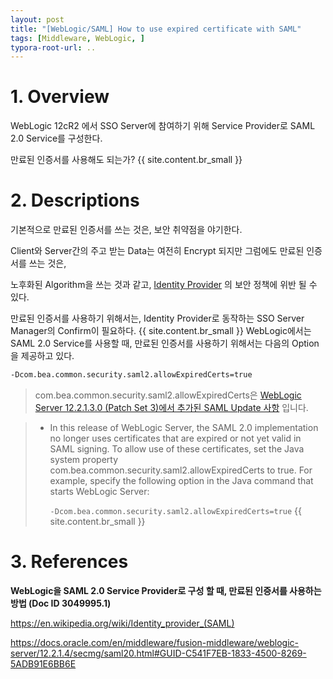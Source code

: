 ```yaml
---
layout: post
title: "[WebLogic/SAML] How to use expired certificate with SAML"
tags: [Middleware, WebLogic, ]
typora-root-url: ..
---
```


# 1. Overview

WebLogic 12cR2 에서 SSO Server에 참여하기 위해 Service Provider로 SAML 2.0 Service를 구성한다.

만료된 인증서를 사용해도 되는가?
{{ site.content.br_small }}

# 2. Descriptions

기본적으로 만료된 인증서를 쓰는 것은, 보안 취약점을 야기한다.

Client와 Server간의 주고 받는 Data는 여전히 Encrypt 되지만 그럼에도 만료된 인증서를 쓰는 것은,

노후화된 Algorithm을 쓰는 것과 같고, [Identity Provider](https://en.wikipedia.org/wiki/Identity_provider_(SAML)) 의 보안 정책에 위반 될 수 있다.

만료된 인증서를 사용하기 위해서는, Identity Provider로 동작하는 SSO Server Manager의 Confirm이 필요하다.
{{ site.content.br_small }}
WebLogic에서는 SAML 2.0 Service를 사용할 때, 만료된 인증서를 사용하기 위해서는 다음의 Option을 제공하고 있다.

```sh
-Dcom.bea.common.security.saml2.allowExpiredCerts=true
```

> com.bea.common.security.saml2.allowExpiredCerts은 [WebLogic Server 12.2.1.3.0 (Patch Set 3)에서 추가된 SAML Update 사항](https://docs.oracle.com/middleware/12213/wls/NOTES/whatsnew.htm#GUID-5963C8BA-0F93-45C2-9FD2-6BB09B261F44) 입니다.


> - In this release of WebLogic Server, the SAML 2.0 implementation no longer uses certificates that are expired or not yet valid in SAML signing. To allow use of these certificates, set the Java system property com.bea.common.security.saml2.allowExpiredCerts to true. For example, specify the following option in the Java command that starts WebLogic Server:
> 
>   `-Dcom.bea.common.security.saml2.allowExpiredCerts=true`
{{ site.content.br_small }}

# 3. References

**WebLogic을 SAML 2.0 Service Provider로 구성 할 때, 만료된 인증서를 사용하는 방법 (Doc ID 3049995.1)**

https://en.wikipedia.org/wiki/Identity_provider_(SAML)

https://docs.oracle.com/en/middleware/fusion-middleware/weblogic-server/12.2.1.4/secmg/saml20.html#GUID-C541F7EB-1833-4500-8269-5ADB91E6BB6E
